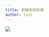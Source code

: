 ```yaml
---
title: 前端本地存储
author: lvzl
---
```


![](https://cdn.nlark.com/yuque/0/2023/jpeg/22819120/1681302631932-645aaf8f-ca25-4ee2-b629-44f5c971df2e.jpeg)
